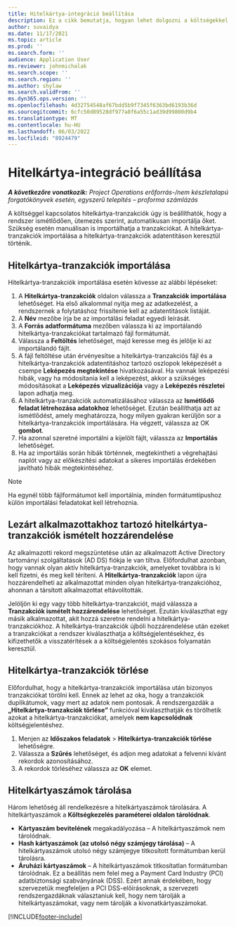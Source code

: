 ```yaml
---
title: Hitelkártya-integráció beállítása
description: Ez a cikk bemutatja, hogyan lehet dolgozni a költségekkel kapcsolatos hitelkártya-tranzakciókkal.
author: suvaidya
ms.date: 11/17/2021
ms.topic: article
ms.prod: ''
ms.search.form: ''
audience: Application User
ms.reviewer: johnmichalak
ms.search.scope: ''
ms.search.region: ''
ms.author: shylaw
ms.search.validFrom: ''
ms.dyn365.ops.version: ''
ms.openlocfilehash: 4d32754548af67bdd5b9f7345f6363bd6193b36d
ms.sourcegitcommit: 6cfc50d89528df977a8f6a55c1ad39d99800d9b4
ms.translationtype: MT
ms.contentlocale: hu-HU
ms.lasthandoff: 06/03/2022
ms.locfileid: "8924479"
---
```

# <a name="set-up-credit-card-integration"></a>Hitelkártya-integráció beállítása

_**A következőre vonatkozik:** Project Operations erőforrás-/nem készletalapú forgatókönyvek esetén, egyszerű telepítés – proforma számlázás_

A költséggel kapcsolatos hitelkártya-tranzakciók úgy is beállíthatók, hogy a rendszer ismétlődően, ütemezés szerint, automatikusan importálja őket. Szükség esetén manuálisan is importálhatja a tranzakciókat. A hitelkártya-tranzakciók importálása a hitelkártya-tranzakciók adatentitáson keresztül történik.

## <a name="import-credit-card-transactions"></a>Hitelkártya-tranzakciók importálása

Hitelkártya-tranzakciók importálása esetén kövesse az alábbi lépéseket:

1. A **Hitelkártya-tranzakciók** oldalon válassza a **Tranzakciók importálása** lehetőséget. Ha első alkalommal nyitja meg az adatkezelést, a rendszernek a folytatáshoz frissítenie kell az adatentitások listáját.
2. A **Név** mezőbe írja be az importálási feladat egyedi leírását.
3. A **Forrás adatformátuma** mezőben válassza ki az importálandó hitelkártya-tranzakciókat tartalmazó fájl formátumát.
4. Válassza a **Feltöltés** lehetőséget, majd keresse meg és jelölje ki az importálandó fájlt.
5. A fájl feltöltése után érvényesítse a hitelkártya-tranzakciós fájl és a hitelkártya-tranzakciók adatentitáshoz tartozó oszlopok leképezését a csempe **Leképezés megtekintése** hivatkozásával. Ha vannak leképezési hibák, vagy ha módosítania kell a leképezést, akkor a szükséges módosításokat a **Leképezés vizualizációja** vagy a **Leképezés részletei** lapon adhatja meg.
6. A hitelkártya-tranzakciók automatizálásához válassza az **Ismétlődő feladat létrehozása adatokhoz** lehetőséget. Ezután beállíthatja azt az ismétlődést, amely meghatározza, hogy milyen gyakran kerüljön sor a hitelkártya-tranzakciók importálására. Ha végzett, válassza az OK **gombot**.
7. Ha azonnal szeretné importálni a kijelölt fájlt, válassza az **Importálás** lehetőséget.
8. Ha az importálás során hibák történnek, megtekintheti a végrehajtási naplót vagy az előkészítési adatokat a sikeres importálás érdekében javítható hibák megtekintéséhez.

> [!NOTE]
> Ha egynél több fájlformátumot kell importálnia, minden formátumtípushoz külön importálási feladatokat kell létrehoznia.

## <a name="reassign-the-credit-card-transactions-for-terminated-employees"></a>Lezárt alkalmazottakhoz tartozó hitelkártya-tranzakciók ismételt hozzárendelése

Az alkalmazotti rekord megszüntetése után az alkalmazott Active Directory tartományi szolgáltatások (AD DS) fiókja le van tiltva. Előfordulhat azonban, hogy vannak olyan aktív hitelkártya-tranzakciók, amelyeket továbbra is ki kell fizetni, és meg kell téríteni. A **Hitelkártya-tranzakciók** lapon újra hozzárendelheti az alkalmazottat minden olyan hitelkártya-tranzakcióhoz, ahonnan a társított alkalmazottat eltávolították.

Jelöljön ki egy vagy több hitelkártya-tranzakciót, majd válassza a **Tranzakciók ismételt hozzárendelése** lehetőséget. Ezután kiválaszthat egy másik alkalmazottat, akit hozzá szeretne rendelni a hitelkártya-tranzakciókhoz. A hitelkártya-tranzakciók újbóli hozzárendelése után ezeket a tranzakciókat a rendszer kiválaszthatja a költségjelentésekhez, és kifizethetők a visszatérítések a a költségjelentés szokásos folyamatán keresztül.

## <a name="delete-credit-card-transactions"></a>Hitelkártya-tranzakciók törlése 

Előfordulhat, hogy a hitelkártya-tranzakciók importálása után bizonyos tranzakciókat törölni kell. Ennek az lehet az oka, hogy a tranzakciók duplikátumok, vagy mert az adatok nem pontosak. A rendszergazdák a **„Hitelkártya-tranzakciók törlése”** funkcióval kiválaszthatják és törölhetik azokat a hitelkártya-tranzakciókat, amelyek **nem kapcsolódnak** költségjelentéshez. 

1. Menjen az **Időszakos feladatok** > **Hitelkártya-tranzakciók törlése** lehetőségre.
2. Válassza a **Szűrés** lehetőséget, és adjon meg adatokat a felvenni kívánt rekordok azonosításához.
3. A rekordok törléséhez válassza az **OK** elemet. 

## <a name="storing-credit-card-numbers"></a>Hitelkártyaszámok tárolása

Három lehetőség áll rendelkezésre a hitelkártyaszámok tárolására. A hitelkártyaszámok a **Költségkezelés paraméterei oldalon tárolódnak**.

- **Kártyaszám bevitelének** megakadályozása – A hitelkártyaszámok nem tárolódnak.
- **Hash kártyaszámok (az utolsó négy számjegy tárolása)** – A hitelkártyaszámok utolsó négy számjegye titkosított formátumban kerül tárolásra.
- **Áruházi kártyaszámok** – A hitelkártyaszámok titkosítatlan formátumban tárolódnak. Ez a beállítás nem felel meg a Payment Card Industry (PCI) adatbiztonsági szabványának (DSS). Ezért annak érdekében, hogy szervezetük megfeleljen a PCI DSS-előírásoknak, a szervezeti rendszergazdáknak választaniuk kell, hogy nem tárolják a hitelkártyaszámokat, vagy nem tárolják a kivonatkártyaszámokat.

[!INCLUDE[footer-include](../includes/footer-banner.md)]
